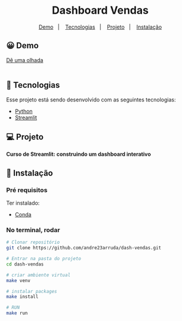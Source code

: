 <h1 align="center">
	Dashboard Vendas
</h1>

<p align="center">
  	<a href="#-demo">Demo</a>&nbsp;&nbsp;&nbsp;|&nbsp;&nbsp;&nbsp;
	<a href="#-tecnologias">Tecnologias</a>&nbsp;&nbsp;&nbsp;|&nbsp;&nbsp;&nbsp;
	<a href="#-projeto">Projeto</a>&nbsp;&nbsp;&nbsp;|&nbsp;&nbsp;&nbsp;
	<a href="#-instalação">Instalação</a>
</p>

## 😀 Demo
<a href="https://andrearruda-dashvendas.streamlit.app/">
	Dê uma olhada
</a>
<br/>
<br/>

## 🤖 Tecnologias
Esse projeto está sendo desenvolvido com as seguintes tecnologias:
- [Python](https://www.python.org/)
- [Streamlit](https://streamlit.io/)


## 💻 Projeto
**Curso de Streamlit: construindo um dashboard interativo**

## 🔧 Instalação
### Pré requisitos
Ter instalado:
- [Conda](https://docs.conda.io/en/latest/miniconda.html)

### No terminal, rodar
```sh
# Clonar repositório
git clone https://github.com/andre23arruda/dash-vendas.git

# Entrar na pasta do projeto
cd dash-vendas

# criar ambiente virtual
make venv

# instalar packages
make install

# RUN
make run
```
